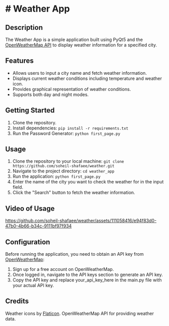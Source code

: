 # # Weather App

## Description

The Weather App is a simple application built using PyQt5 and the <a href="https://openweathermap.org/api">OpenWeatherMap API</a> to display weather information for a specified city.

## Features

- Allows users to input a city name and fetch weather information.
- Displays current weather conditions including temperature and weather icon.
- Provides graphical representation of weather conditions.
- Supports both day and night modes.

## Getting Started

1. Clone the repository.
2. Install dependencies: `pip install -r requirements.txt`
3. Run the Password Generator: `python first_page.py`

## Usage

1. Clone the repository to your local machine:
`git clone https://github.com/soheil-shafaee/weather.git`
2. Navigate to the project directory:
`cd weather_app`
3. Run the application:
`python first_page.py`
1. Enter the name of the city you want to check the weather for in the input field.
2. Click the "Search" button to fetch the weather information.

## Video of Usage
https://github.com/soheil-shafaee/weather/assets/111058416/e94f83d0-47b0-4b66-b34c-9111bf97f934


## Configuration
Before running the application, you need to obtain an API key from <a href="https://openweathermap.org/api">OpenWeatherMap</a>:
1. Sign up for a free account on OpenWeatherMap.
2. Once logged in, navigate to the API keys section to generate an API key.
3. Copy the API key and replace your_api_key_here in the main.py file with your actual API key.

## Credits
Weather icons by <a href="https://www.flaticon.com/">Flaticon</a>.
OpenWeatherMap API for providing weather data.
